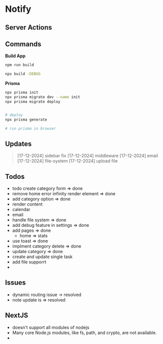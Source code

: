 # Notify

## Server Actions



## Commands

**Build App**

```sh
npm run build
```

```sh
npx build -DEBUG
```

**Prisma**

```sh
npx prisma init
npx prisma migrate dev --name init
npx prisma migrate deploy


# deploy
npx prisma generate

# run prisma in browser
```

## Updates

> [17-12-2024] sidebar fix
> [17-12-2024] middleware
> [17-12-2024] email
> [17-12-2024] file-system
> [17-12-2024] upload file

## Todos

- todo create category form => done
- remove home error infinity render element => done
- add category option => done
- render content
- calendar
- email
- handle file system => done
- add debug feature in settings => done
- add pages => done
  - home => stats
- use toast => done
- implment category delete => done
- update category => done
- create and update single task
- add file supporrt
-

## Issues

- dynamic routing issue -> resolved
- note update is => resolved



## NextJS

- doesn't support all modules of nodejs
- Many core Node.js modules, like fs, path, and crypto, are not available.
- 
